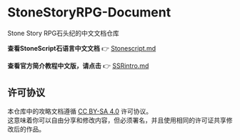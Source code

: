 # StoneStoryRPG-Document

Stone Story RPG石头纪的中文文档仓库

**查看StoneScript石语言中文文档** 👉 [Stonescript.md](https://github.com/JianShang36/StoneStoryRPG-Document/blob/main/Stonescript.md)

**查看官方简介教程中文版，请点击** 👉 [SSRintro.md](https://github.com/JianShang36/StoneStoryRPG-Document/blob/main/SSRintro.md)


## 许可协议  
本仓库中的攻略文档遵循 [CC BY-SA 4.0](https://creativecommons.org/licenses/by-sa/4.0/) 许可协议。  
这意味着你可以自由分享和修改内容，但必须署名，并且使用相同的许可证共享修改后的作品。
